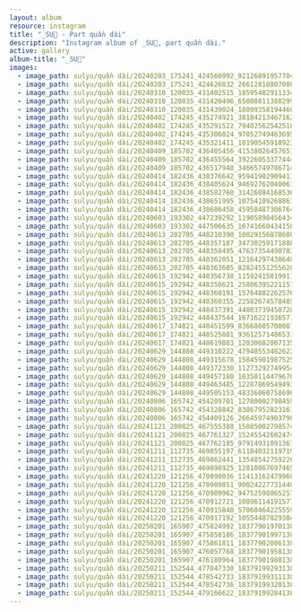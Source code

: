 ```yaml
---
layout: album
resource: instagram
title: "_SU🎀 - Part quần dài"
description: "Instagram album of _SU🎀, part quần dài."
active: gallery
album-title: "_SU🎀"
images:
  - image_path: sulyu/quần dài/20240203_175241_424560992_921268919577047_8169774877679407313_n.jpg
  - image_path: sulyu/quần dài/20240203_175241_424626832_2661281880708072_5593856866301312940_n.jpg
  - image_path: sulyu/quần dài/20240310_120035_431402515_1859548291133493_7875658297182496240_n.jpg
  - image_path: sulyu/quần dài/20240310_120035_431420496_650008113882998_9071900089595033559_n.jpg
  - image_path: sulyu/quần dài/20240310_120035_431439024_1809935819446065_7836149006906581087_n.jpg
  - image_path: sulyu/quần dài/20240402_174245_435274921_381842134671625_958294049326925034_n.jpg
  - image_path: sulyu/quần dài/20240402_174245_435291522_794025625425181_2080755773616027164_n.jpg
  - image_path: sulyu/quần dài/20240402_174245_435306024_970527494636956_5722466639409120584_n.jpg
  - image_path: sulyu/quần dài/20240402_174245_435321411_1819054591892314_2131340713851160598_n.jpg
  - image_path: sulyu/quần dài/20240409_185702_436405456_415380264576517_9135128822568650443_n.jpg
  - image_path: sulyu/quần dài/20240409_185702_436455564_392260533774440_951425617161805956_n.jpg
  - image_path: sulyu/quần dài/20240409_185702_436517948_346657497867148_7836578314358182891_n.jpg
  - image_path: sulyu/quần dài/20240414_182436_438376642_959419029094119_6641217903540262001_n.jpg
  - image_path: sulyu/quần dài/20240414_182436_438405624_946927620400616_6629746525354612407_n.jpg
  - image_path: sulyu/quần dài/20240414_182436_438582760_314260841685369_8095116677346264532_n.jpg
  - image_path: sulyu/quần dài/20240414_182436_438651995_1075410926886132_7475980922167047501_n.jpg
  - image_path: sulyu/quần dài/20240414_182436_438686458_459584873067641_6833129502436707935_n.jpg
  - image_path: sulyu/quần dài/20240603_193302_447239292_1190589845643418_998498225709897855_n.jpg
  - image_path: sulyu/quần dài/20240603_193302_447506635_1674166043415006_6010233823068549792_n.jpg
  - image_path: sulyu/quần dài/20240613_202705_448210390_1002915687868001_1855862903908601964_n.jpg
  - image_path: sulyu/quần dài/20240613_202705_448357187_347302591718885_8887936258470230253_n.jpg
  - image_path: sulyu/quần dài/20240613_202705_448358495_476373544907831_389499931332439669_n.jpg
  - image_path: sulyu/quần dài/20240613_202705_448362051_1216429743064856_7395287533108671672_n.jpg
  - image_path: sulyu/quần dài/20240613_202705_448363605_828245512556207_3077626095849159209_n.jpg
  - image_path: sulyu/quần dài/20240615_192942_448356738_1159241581991170_558592227553658587_n.jpg
  - image_path: sulyu/quần dài/20240615_192942_448358621_2580639522115791_9167988356464996989_n.jpg
  - image_path: sulyu/quần dài/20240615_192942_448360191_1576488226257617_9182754645777162241_n.jpg
  - image_path: sulyu/quần dài/20240615_192942_448360355_2258267457848582_676795807268261806_n.jpg
  - image_path: sulyu/quần dài/20240615_192942_448437391_448037394507284_3096241533714367207_n.jpg
  - image_path: sulyu/quần dài/20240615_192942_448437544_1671622193657160_5300233670072164769_n.jpg
  - image_path: sulyu/quần dài/20240617_174821_448451599_8366860570008704_8832127576242215104_n.jpg
  - image_path: sulyu/quần dài/20240617_174821_448525801_936125714865315_5860339285943745640_n.jpg
  - image_path: sulyu/quần dài/20240617_174821_448619883_1203068200713512_554401081789467438_n.jpg
  - image_path: sulyu/quần dài/20240629_144808_449310222_479485534826226_4236668545908784769_n.jpg
  - image_path: sulyu/quần dài/20240629_144808_449315678_1584590198752506_7205713116726574917_n.jpg
  - image_path: sulyu/quần dài/20240629_144808_449372330_1127329274995404_4951179817124667757_n.jpg
  - image_path: sulyu/quần dài/20240629_144808_449457180_1035011447967089_8616725463908853900_n.jpg
  - image_path: sulyu/quần dài/20240629_144808_449463485_1228786954949307_412071636768660693_n.jpg
  - image_path: sulyu/quần dài/20240629_144808_449505153_483360607586968_7712490081108127741_n.jpg
  - image_path: sulyu/quần dài/20240806_165742_454209701_1278000279845948_4624823983442765333_n.jpg
  - image_path: sulyu/quần dài/20240806_165742_454328842_838679528231611_2079919031445422394_n.jpg
  - image_path: sulyu/quần dài/20240806_165742_454409126_2664597490379691_7486152989847106002_n.jpg
  - image_path: sulyu/quần dài/20241121_200825_467555388_1508500279857427_5635651114488335459_n.jpg
  - image_path: sulyu/quần dài/20241121_200825_467761327_1524554268247498_274600382654887362_n.jpg
  - image_path: sulyu/quần dài/20241121_200825_467762185_979149310913678_8588228444039863505_n.jpg
  - image_path: sulyu/quần dài/20241211_112735_469855197_611840321197199_2285879465929795024_n.jpg
  - image_path: sulyu/quần dài/20241211_112735_469862441_1354854275922669_5292636320003801856_n.jpg
  - image_path: sulyu/quần dài/20241211_112735_469898925_1281086769746511_5257314941738659916_n.jpg
  - image_path: sulyu/quần dài/20241220_121256_470898036_1141316247996889_7539252102821791622_n.jpg
  - image_path: sulyu/quần dài/20241220_121256_470909851_9002422773144019_7658893841155412355_n.jpg
  - image_path: sulyu/quần dài/20241220_121256_470909962_947525980652576_6847285196328685966_n.jpg
  - image_path: sulyu/quần dài/20241220_121256_470912721_1089611419157791_4985629239983743647_n.jpg
  - image_path: sulyu/quần dài/20241220_121256_470915840_570604642255593_6728636238204089425_n.jpg
  - image_path: sulyu/quần dài/20241220_121256_470917192_1055448782930437_4154435994787411929_n.jpg
  - image_path: sulyu/quần dài/20250201_165907_475824992_18377901970138827_6332176995039670419_n.jpg
  - image_path: sulyu/quần dài/20250201_165907_475858186_18377901997138827_9163856584772927069_n.jpg
  - image_path: sulyu/quần dài/20250201_165907_475861811_18377902006138827_1207710909933359606_n.jpg
  - image_path: sulyu/quần dài/20250201_165907_476057768_18377901958138827_7345270661078415018_n.jpg
  - image_path: sulyu/quần dài/20250201_165907_476180964_18377901988138827_8178890459904432620_n.jpg
  - image_path: sulyu/quần dài/20250211_152544_477047330_18379199293138827_1761068832840234918_n.jpg
  - image_path: sulyu/quần dài/20250211_152544_478542733_18379199311138827_4483245644076936973_n.jpg
  - image_path: sulyu/quần dài/20250211_152544_478542736_18379199320138827_7756321362274357181_n.jpg
  - image_path: sulyu/quần dài/20250211_152544_479166622_18379199284138827_3273175561677951737_n.jpg
---
```

